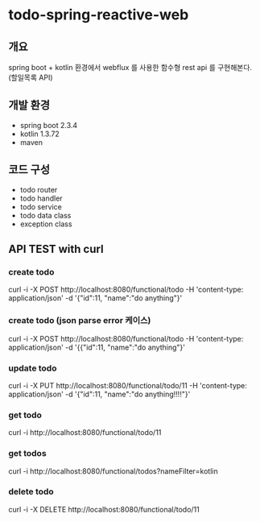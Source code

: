 # todo-spring-reactive-web

## 개요
spring boot + kotlin 환경에서 webflux 를 사용한 함수형 rest api 를 구현해본다.
(할일목록 API)

## 개발 환경
- spring boot 2.3.4
- kotlin 1.3.72
- maven

## 코드 구성
- todo router
- todo handler
- todo service
- todo data class
- exception class

## API TEST with curl

### create todo
curl -i -X POST http://localhost:8080/functional/todo -H 'content-type: application/json' -d '{"id":11, "name":"do anything"}'

### create todo (json parse error 케이스)
curl -i -X POST http://localhost:8080/functional/todo -H 'content-type: application/json' -d '{{"id":11, "name":"do anything"}'

### update todo
curl -i -X PUT http://localhost:8080/functional/todo/11 -H 'content-type: application/json' -d '{"id":11, "name":"do anything!!!!"}'

### get todo
curl -i http://localhost:8080/functional/todo/11

### get todos
curl -i http://localhost:8080/functional/todos?nameFilter=kotlin

### delete todo
curl -i -X DELETE http://localhost:8080/functional/todo/11

